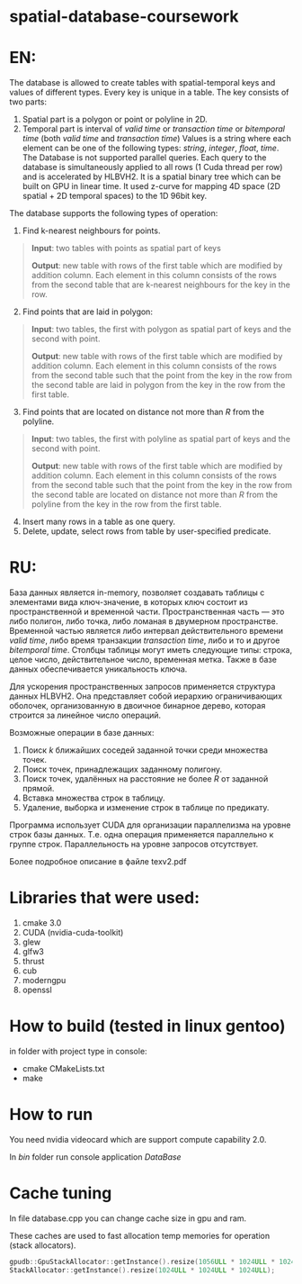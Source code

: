 # spatial-database-coursework
# EN:
The database is allowed to create tables with spatial-temporal keys and values of different types. Every key is unique in a table.
The key consists of two parts:
1. Spatial part is a polygon or point or polyline in 2D.
2. Temporal part is interval of *valid time* or *transaction time* or *bitemporal time* (both *valid time* and *transaction time*)
Values is a string where each element can be one of the following types: *string*, *integer*, *float*, *time*.
The Database is not supported parallel queries. 
Each query to the database is simultaneously applied to all rows (1 Cuda thread per row) and is accelerated by HLBVH2. It is a spatial binary tree which can be built on GPU in linear time. It used z-curve for mapping 4D space (2D spatial + 2D temporal spaces) to the 1D 96bit key. 

The database supports the following types of operation:

1. Find k-nearest neighbours for points.

> **Input**: two tables with points as spatial part of keys
>
> **Output**: new table with rows of the first table which are modified by addition column. Each element in this column consists of the rows from the second table that are k-nearest neighbours for the key in the row.

2. Find points that are laid in polygon:

> **Input**: two tables, the first with polygon as spatial part of keys and the second with point.
>
> **Output**: new table with rows of the first table which are modified by addition column. Each element in this column consists of the rows from the second table such that the point from the key in the row from the second table are laid in polygon from the key in the row from the first table.

3. Find points that are located on distance not more than *R* from the polyline.

> **Input**: two tables, the first with polyline as spatial part of keys and the second with point.
>
> **Output**: new table with rows of the first table which are modified by addition column. Each element in this column consists of the rows from the second table such that the point from the key in the row from the second table are located on distance not more than *R* from the polyline from the key in the row from the first table.

4. Insert many rows in a table as one query.
5. Delete, update, select rows from table by user-specified predicate.

# RU:
База данных является in-memory, позволяет создавать таблицы с элементами вида ключ-значение,
в которых ключ состоит из пространственной и временной части.
Пространственная часть — это либо полигон, либо точка, либо ломаная в двумерном пространстве.
Временной частью является либо интервал действительного времени *valid time*, либо время транзакции *transaction time*,
либо и то и другое *bitemporal time*.
Столбцы таблицы могут иметь следующие типы: строка, целое число, действительное число, временная метка.
Также в базе данных обеспечивается уникальность ключа.

Для ускорения пространственных запросов применяется структура данных HLBVH2.
Она представляет собой иерархию ограничивающих оболочек, организованную в двоичное бинарное дерево,
которая строится за линейное число операций.

Возможные операции в базе данных:

1. Поиск *k* ближайших соседей заданной точки среди множества точек.
2. Поиск точек, принадлежащих заданному полигону.
3. Поиск точек, удалённых на расстояние не более *R* от заданной прямой.
4. Вставка множества строк в таблицу.
5. Удаление, выборка и изменение строк в таблице по предикату.

Программа использует CUDA для организации параллелизма на уровне строк базы данных. Т.е. одна операция применяется параллельно к группе строк.
Параллельность на уровне запросов отсутствует.

Более подробное описание в файле texv2.pdf

# Libraries that were used:
1. cmake 3.0
2. CUDA (nvidia-cuda-toolkit)
3. glew
4. glfw3
5. thrust
6. cub
7. moderngpu
8. openssl

# How to build (tested in linux gentoo)
in folder with project type in console:
- cmake CMakeLists.txt
- make

# How to run
You need nvidia videocard which are support compute capability 2.0.

In *bin* folder run console application *DataBase*

# Cache tuning
In file database.cpp you can change cache size in gpu and ram. 

These caches are used to fast allocation temp memories for operation (stack allocators).
```C++
gpudb::GpuStackAllocator::getInstance().resize(1056ULL * 1024ULL * 1024ULL);
StackAllocator::getInstance().resize(1024ULL * 1024ULL * 1024ULL);
```
